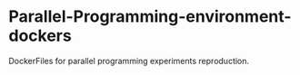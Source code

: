 # Parallel-Programming-environment-dockers
DockerFiles for parallel programming experiments reproduction.
